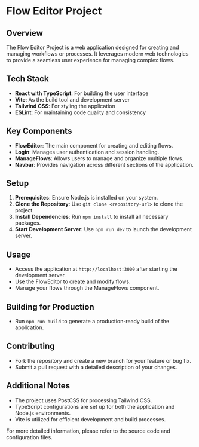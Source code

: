 # Flow Editor Project

## Overview
The Flow Editor Project is a web application designed for creating and managing workflows or processes. It leverages modern web technologies to provide a seamless user experience for managing complex flows.

## Tech Stack
- **React with TypeScript**: For building the user interface
- **Vite**: As the build tool and development server
- **Tailwind CSS**: For styling the application
- **ESLint**: For maintaining code quality and consistency

## Key Components
- **FlowEditor**: The main component for creating and editing flows.
- **Login**: Manages user authentication and session handling.
- **ManageFlows**: Allows users to manage and organize multiple flows.
- **Navbar**: Provides navigation across different sections of the application.

## Setup
1. **Prerequisites**: Ensure Node.js is installed on your system.
2. **Clone the Repository**: Use `git clone <repository-url>` to clone the project.
3. **Install Dependencies**: Run `npm install` to install all necessary packages.
4. **Start Development Server**: Use `npm run dev` to launch the development server.

## Usage
- Access the application at `http://localhost:3000` after starting the development server.
- Use the FlowEditor to create and modify flows.
- Manage your flows through the ManageFlows component.

## Building for Production
- Run `npm run build` to generate a production-ready build of the application.

## Contributing
- Fork the repository and create a new branch for your feature or bug fix.
- Submit a pull request with a detailed description of your changes.

## Additional Notes
- The project uses PostCSS for processing Tailwind CSS.
- TypeScript configurations are set up for both the application and Node.js environments.
- Vite is utilized for efficient development and build processes.

For more detailed information, please refer to the source code and configuration files.
